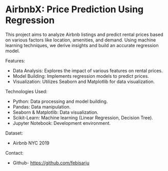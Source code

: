 # AirbnbX: Price Prediction Using Regression
This project aims to analyze Airbnb listings and predict rental prices based on various factors like location, amenities, and demand. Using machine learning techniques, we derive insights and build an accurate regression model.
 
Features:
- Data Analysis: Explores the impact of various features on rental prices.
- Model Building: Implements regression models to predict prices.
- Visualization: Utilizes Seaborn and Matplotlib for data visualization.

Technologies Used:
- Python: Data processing and model building.
- Pandas: Data manipulation.
- Seaborn & Matplotlib: Data visualization.
- Scikit-Learn: Machine learning (Linear Regression, Decision Tree).
- Jupyter Notebook: Development environment.

Dataset:
- Airbnb NYC 2019

Contact:
- Github- https://github.com/febisarju
